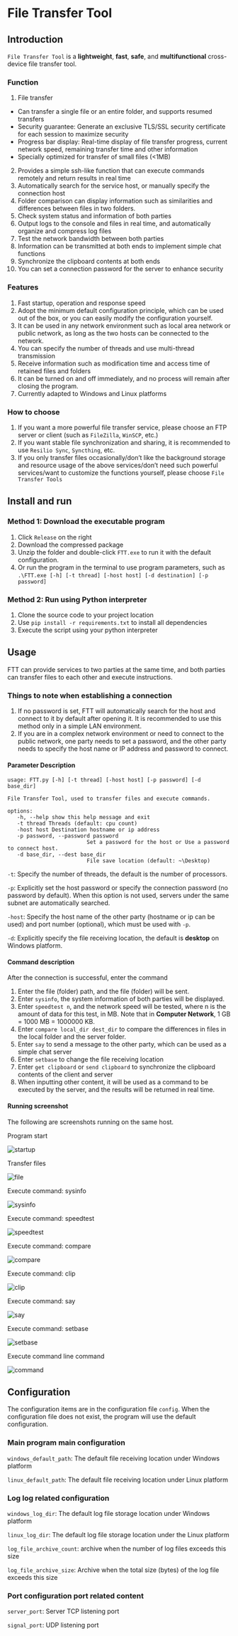 # File Transfer Tool

## Introduction

`File Transfer Tool` is a **lightweight**, **fast**, **safe**, and **multifunctional** cross-device file transfer tool.

### Function

1. File transfer

- Can transfer a single file or an entire folder, and supports resumed transfers
- Security guarantee: Generate an exclusive TLS/SSL security certificate for each session to maximize security
- Progress bar display: Real-time display of file transfer progress, current network speed, remaining transfer time and other information
- Specially optimized for transfer of small files (<1MB)

2. Provides a simple ssh-like function that can execute commands remotely and return results in real time
3. Automatically search for the service host, or manually specify the connection host
4. Folder comparison can display information such as similarities and differences between files in two folders.
5. Check system status and information of both parties
6. Output logs to the console and files in real time, and automatically organize and compress log files
7. Test the network bandwidth between both parties
8. Information can be transmitted at both ends to implement simple chat functions
9. Synchronize the clipboard contents at both ends
10. You can set a connection password for the server to enhance security

### Features

1. Fast startup, operation and response speed
2. Adopt the minimum default configuration principle, which can be used out of the box, or you can easily modify the configuration yourself.
2. It can be used in any network environment such as local area network or public network, as long as the two hosts can be connected to the network.
3. You can specify the number of threads and use multi-thread transmission
4. Receive information such as modification time and access time of retained files and folders
5. It can be turned on and off immediately, and no process will remain after closing the program.
6. Currently adapted to Windows and Linux platforms

### How to choose

1. If you want a more powerful file transfer service, please choose an FTP server or client (such as `FileZilla`, `WinSCP`, etc.)
2. If you want stable file synchronization and sharing, it is recommended to use `Resilio Sync`, `Syncthing`, etc.
3. If you only transfer files occasionally/don’t like the background storage and resource usage of the above services/don’t need such powerful services/want to customize the functions yourself, please choose `File Transfer Tools`

## Install and run

### Method 1: Download the executable program

1. Click `Release` on the right
2. Download the compressed package
3. Unzip the folder and double-click `FTT.exe` to run it with the default configuration.
4. Or run the program in the terminal to use program parameters, such as `.\FTT.exe [-h] [-t thread] [-host host] [-d destination] [-p password] `

### Method 2: Run using Python interpreter

1. Clone the source code to your project location
2. Use `pip install -r requirements.txt` to install all dependencies
3. Execute the script using your python interpreter

## Usage

FTT can provide services to two parties at the same time, and both parties can transfer files to each other and execute instructions.

### Things to note when establishing a connection
1. If no password is set, FTT will automatically search for the host and connect to it by default after opening it. It is recommended to use this method only in a simple LAN environment.
2. If you are in a complex network environment or need to connect to the public network, one party needs to set a password, and the other party needs to specify the host name or IP address and password to connect.

#### Parameter Description

```
usage: FTT.py [-h] [-t thread] [-host host] [-p password] [-d base_dir]

File Transfer Tool, used to transfer files and execute commands.

options:
   -h, --help show this help message and exit
   -t thread Threads (default: cpu count)
   -host host Destination hostname or ip address
   -p password, --password password
                         Set a password for the host or Use a password to connect host.
   -d base_dir, --dest base_dir
                         File save location (default: ~\Desktop)
```

`-t`: Specify the number of threads, the default is the number of processors.

`-p`: Explicitly set the host password or specify the connection password (no password by default). When this option is not used, servers under the same subnet are automatically searched.
    
`-host`: Specify the host name of the other party (hostname or ip can be used) and port number (optional), which must be used with `-p`.

`-d`: Explicitly specify the file receiving location, the default is **desktop** on Windows platform.



#### Command description

After the connection is successful, enter the command

1. Enter the file (folder) path, and the file (folder) will be sent.
2. Enter `sysinfo`, the system information of both parties will be displayed.
3. Enter `speedtest n`, and the network speed will be tested, where n is the amount of data for this test, in MB. Note that in **Computer Network**, 1 GB = 1000 MB = 1000000 KB.
4. Enter `compare local_dir dest_dir` to compare the differences in files in the local folder and the server folder.
5. Enter `say` to send a message to the other party, which can be used as a simple chat server
6. Enter `setbase` to change the file receiving location
7. Enter `get clipboard` or `send clipboard` to synchronize the clipboard contents of the client and server
8. When inputting other content, it will be used as a command to be executed by the server, and the results will be returned in real time.

#### Running screenshot

The following are screenshots running on the same host.

Program start

![startup](docs/assets/startup.png)

Transfer files

![file](docs/assets/file.png)

Execute command: sysinfo

![sysinfo](docs/assets/sysinfo.png)

Execute command: speedtest

![speedtest](docs/assets/speedtest.png)

Execute command: compare

![compare](docs/assets/compare.png)

Execute command: clip

![clip](docs/assets/clip.png)

Execute command: say

![say](docs/assets/say.png)

Execute command: setbase

![setbase](docs/assets/setbase.png)

Execute command line command

![command](docs/assets/cmd.png)


## Configuration

The configuration items are in the configuration file `config`. When the configuration file does not exist, the program will use the default configuration.

### Main program main configuration

`windows_default_path`: The default file receiving location under Windows platform

`linux_default_path`: The default file receiving location under Linux platform

### Log log related configuration

`windows_log_dir`: The default log file storage location under Windows platform

`linux_log_dir`: The default log file storage location under the Linux platform

`log_file_archive_count`: archive when the number of log files exceeds this size

`log_file_archive_size`: Archive when the total size (bytes) of the log file exceeds this size

### Port configuration port related content

`server_port`: Server TCP listening port

`signal_port`: UDP listening port